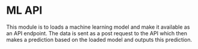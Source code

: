 # ML API

This module is to loads a machine learning model 
and make it available as an API endpoint. The data
is sent as a post request to the API which then
makes a prediction based on the loaded model and
outputs this prediction.